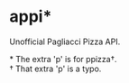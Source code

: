 # appi*
Unofficial Pagliacci Pizza API.

\* The extra 'p' is for ppizza†.  
† That extra 'p' is a typo.
